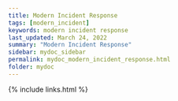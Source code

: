 ```yaml
---
title: Modern Incident Response
tags: [modern_incident]
keywords: modern incident response
last_updated: March 24, 2022
summary: "Modern Incident Response"
sidebar: mydoc_sidebar
permalink: mydoc_modern_incident_response.html
folder: mydoc
---
```


{% include links.html %}
